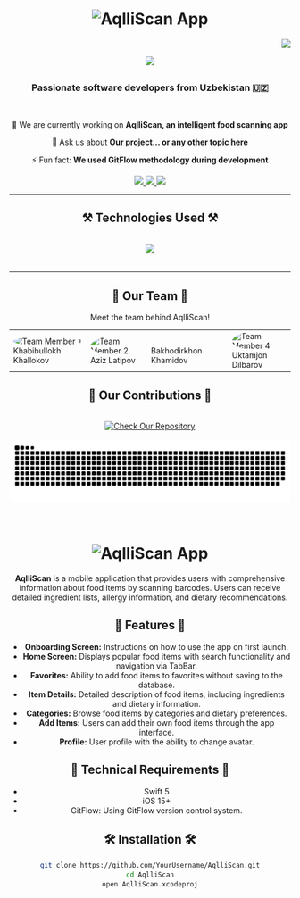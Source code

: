 <h1 align="center">
  <img src="https://readme-typing-svg.herokuapp.com?font=Righteous&size=40&duration=5000&color=32CD32&center=true&vCenter=true&width=600&height=100&lines=AqlliScan+App;" alt="AqlliScan App">
</h1>

<img align="right" src="https://visitor-badge.laobi.icu/badge?page_id=aqlliscan.aqlliscan" />

<h1 align="center">
    <img src="https://readme-typing-svg.herokuapp.com/?font=Righteous&size=35&center=true&vCenter=true&width=500&height=70&duration=4000&lines=Welcome+everyone!+👋;+We+are+the+AqlliScan+Team!;" />
</h1>

<h3 align="center">Passionate software developers from Uzbekistan 🇺🇿</h3>

<br/>

<div align="center">
 
 🔭 We are currently working on **AqlliScan, an intelligent food scanning app**

💬 Ask us about **Our project... or any other topic [here](t.me/Khabibullokh_Khallokov)**

⚡ Fun fact: **We used GitFlow methodology during development**

</div>
 
<div align="center"> 
  <a href="mailto:support@aqlliscan.com">
    <img src="https://img.shields.io/badge/Gmail-333333?style=for-the-badge&logo=gmail&logoColor=red" />
  </a>
  <a href="https://linkedin.com/in/yourprofile" target="_blank">
    <img src="https://img.shields.io/badge/LinkedIn-0077B5?style=for-the-badge&logo=linkedin&logoColor=white" target="_blank" />
  </a>
  <a href="https://yourwebsite.com" target="_blank">
     <img src="https://img.shields.io/badge/Portfolio-FF5722?style=for-the-badge&logo=todoist&logoColor=white" target="_blank" />
  </a>
</div>

<hr/>

<h2 align="center">⚒️ Technologies Used ⚒️</h2>
<br/>
<div align="center">
    <img src="https://skillicons.dev/icons?i=swift,github,git,figma,discord" /><br>
</div>

<br/>
<hr/>

<div align="center">
  <h2>🌟 Our Team 🌟</h2>
  <p>Meet the team behind AqlliScan!</p>
  <table>
    <tr>
      <td><img src="" alt="Team Member 1" style="width:130px; height:auto; border-radius:50%;"><br>Khabibullokh Khallokov</td>
      <td><img src="" alt="Team Member 2" style="width:140px; height:auto; border-radius:50%;"><br>Aziz Latipov</td>
      <td><img src="" style="width:100px; height:auto; border-radius:50%;"><br>Bakhodirkhon Khamidov</td>
      <td><img src="" alt="Team Member 4" style="width:140px; height:auto; border-radius:50%;"><br>Uktamjon Dilbarov</td>
    </tr>
  </table>
</div>

<div align="center">
  <h2>🐍 Our Contributions 🐍</h2>
  <br>
  <a href="https://github.com/YourUsername/AqlliScan" target="_blank">
    <img src="https://img.shields.io/badge/Check_Our_Repository-32CD32?style=for-the-badge&logo=github&logoColor=white" alt="Check Our Repository" />
  </a>
</div>

<div align="center">
  <br>
  <img alt="snake eating my contributions" src="https://raw.githubusercontent.com/salesp07/salesp07/output/github-contribution-grid-snake.svg" />
  <br/><br/><br/>

 
<h1 align="center">
  <img src="https://readme-typing-svg.herokuapp.com?font=Righteous&size=32&duration=5000&color=32CD32&center=true&vCenter=true&width=440&height=45&lines=AqlliScan+App+📱;" alt="AqlliScan App">
</h1>

<p align="center">
  <strong>AqlliScan</strong> is a mobile application that provides users with comprehensive information about food items by scanning barcodes. Users can receive detailed ingredient lists, allergy information, and dietary recommendations.
</p>

<h2 align="center">🌟 Features 🌟</h2>

<ul>
  <li><b>Onboarding Screen:</b> Instructions on how to use the app on first launch.</li>
  <li><b>Home Screen:</b> Displays popular food items with search functionality and navigation via TabBar.</li>
  <li><b>Favorites:</b> Ability to add food items to favorites without saving to the database.</li>
  <li><b>Item Details:</b> Detailed description of food items, including ingredients and dietary information.</li>
  <li><b>Categories:</b> Browse food items by categories and dietary preferences.</li>
  <li><b>Add Items:</b> Users can add their own food items through the app interface.</li>
  <li><b>Profile:</b> User profile with the ability to change avatar.</li>
</ul>

<h2 align="center">🔧 Technical Requirements 🔧</h2>

<ul>
  <li>Swift 5</li>
  <li>iOS 15+</li>
  <li>GitFlow: Using GitFlow version control system.</li>
</ul>

<h2 align="center">🛠 Installation 🛠</h2>

```bash
git clone https://github.com/YourUsername/AqlliScan.git
cd AqlliScan
open AqlliScan.xcodeproj
